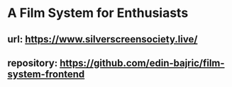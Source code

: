 # A Film System for Enthusiasts
## url: https://www.silverscreensociety.live/
## repository: https://github.com/edin-bajric/film-system-frontend
